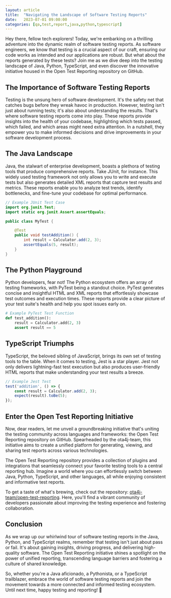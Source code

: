 ```yaml
---
layout: article
title:  "Navigating the Landscape of Software Testing Reports"
date:   2023-07-01 09:00:00
categories: [qa,test,report,java,python,typescript]
---
```



Hey there, fellow tech explorers! Today, we're embarking on a thrilling adventure into the dynamic realm of software testing reports. As software engineers, we know that testing is a crucial aspect of our craft, ensuring our code works as intended and our applications are robust. But what about the reports generated by these tests? Join me as we dive deep into the testing landscape of Java, Python, TypeScript, and even discover the innovative initiative housed in the Open Test Reporting repository on GitHub.

## The Importance of Software Testing Reports

Testing is the unsung hero of software development. It's the safety net that catches bugs before they wreak havoc in production. However, testing isn't just about running tests; it's also about understanding the results. That's where software testing reports come into play. These reports provide insights into the health of your codebase, highlighting which tests passed, which failed, and which areas might need extra attention. In a nutshell, they empower you to make informed decisions and drive improvements in your software development process.

## The Java Landscape

Java, the stalwart of enterprise development, boasts a plethora of testing tools that produce comprehensive reports. Take JUnit, for instance. This widely used testing framework not only allows you to write and execute tests but also generates detailed XML reports that capture test results and metrics. These reports enable you to analyze test trends, identify bottlenecks, and fine-tune your codebase for optimal performance.

```java
// Example JUnit Test Case
import org.junit.Test;
import static org.junit.Assert.assertEquals;

public class MyTest {

    @Test
    public void testAddition() {
        int result = Calculator.add(2, 3);
        assertEquals(5, result);
    }
}
```

## The Python Playground

Python developers, fear not! The Python ecosystem offers an array of testing frameworks, with PyTest being a standout choice. PyTest generates concise and insightful HTML and XML reports that effortlessly showcase test outcomes and execution times. These reports provide a clear picture of your test suite's health and help you spot issues early on.

```python
# Example PyTest Test Function
def test_addition():
    result = Calculator.add(2, 3)
    assert result == 5
```

## TypeScript Triumphs

TypeScript, the beloved sibling of JavaScript, brings its own set of testing tools to the table. When it comes to testing, Jest is a star player. Jest not only delivers lightning-fast test execution but also produces user-friendly HTML reports that make understanding your test results a breeze.

```typescript
// Example Jest Test
test('addition', () => {
    const result = Calculator.add(2, 3);
    expect(result).toBe(5);
});
```

## Enter the Open Test Reporting Initiative

Now, dear readers, let me unveil a groundbreaking initiative that's uniting the testing community across languages and frameworks: the Open Test Reporting repository on GitHub. Spearheaded by the ota4j-team, this initiative aims to create a unified platform for generating, viewing, and sharing test reports across various technologies.

The Open Test Reporting repository provides a collection of plugins and integrations that seamlessly connect your favorite testing tools to a central reporting hub. Imagine a world where you can effortlessly switch between Java, Python, TypeScript, and other languages, all while enjoying consistent and informative test reports.

To get a taste of what's brewing, check out the repository: [ota4j-team/open-test-reporting](https://github.com/ota4j-team/open-test-reporting). Here, you'll find a vibrant community of developers passionate about improving the testing experience and fostering collaboration.

## Conclusion

As we wrap up our whirlwind tour of software testing reports in the Java, Python, and TypeScript realms, remember that testing isn't just about pass or fail. It's about gaining insights, driving progress, and delivering high-quality software. The Open Test Reporting initiative shines a spotlight on the power of unified reporting, transcending language barriers and fostering a culture of shared knowledge.

So, whether you're a Java aficionado, a Pythonista, or a TypeScript trailblazer, embrace the world of software testing reports and join the movement towards a more connected and informed testing ecosystem. Until next time, happy testing and reporting! 🚀
